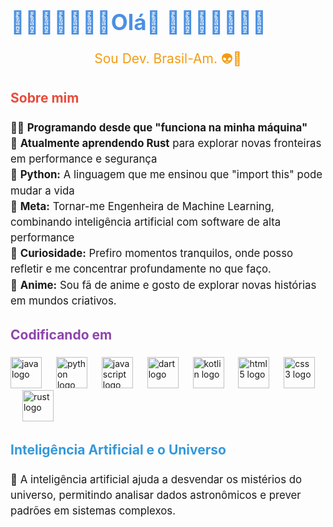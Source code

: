 
<h1 align="left" style="font-size: 2.5em; color: #4A90E2;"> 🌻🌻🌻🌻🌻🌻🌻Olá👋 🌻🌻🌻🌻🌻🌻🌻</h1>

###

<p align="center" style="font-size: 1.5em; color: #F39C12;">Sou Dev. Brasil-Am. 👽🌻</p>

###

<h2 align="left" style="color: #E74C3C;">Sobre mim</h2>

###

<p align="left" style="font-size: 1.2em; line-height: 1.5;">
    👩‍💻 <strong>Programando desde que "funciona na minha máquina"</strong> <br>
    🚀 <strong>Atualmente aprendendo Rust</strong> para explorar novas fronteiras em performance e segurança <br>
    🐍 <strong>Python:</strong> A linguagem que me ensinou que "import this" pode mudar a vida <br>
    🎯 <strong>Meta:</strong> Tornar-me Engenheira de Machine Learning, combinando inteligência artificial com software de alta performance <br>
    🎲 <strong>Curiosidade:</strong> Prefiro momentos tranquilos, onde posso refletir e me concentrar profundamente no que faço. <br>
    🎥 <strong>Anime:</strong> Sou fã de anime e gosto de explorar novas histórias em mundos criativos.
</p>

###

<h2 align="left" style="color: #8E44AD;">Codificando em</h2>

###

<div align="left">
  <img src="https://cdn.jsdelivr.net/gh/devicons/devicon/icons/java/java-original.svg" height="50" alt="java logo" />
  <img width="15" />
  <img src="https://cdn.simpleicons.org/python/3776AB" height="50" alt="python logo" />
  <img width="15" />
  <img src="https://cdn.simpleicons.org/javascript/F7DF1E" height="50" alt="javascript logo" />
  <img width="15" />
  <img src="https://cdn.simpleicons.org/dart/0175C2" height="50" alt="dart logo" />
  <img width="15" />
  <img src="https://cdn.simpleicons.org/kotlin/7F52FF" height="50" alt="kotlin logo" />
  <img width="15" />
  <img src="https://cdn.simpleicons.org/html5/E34F26" height="50" alt="html5 logo" />
  <img width="15" />
  <img src="https://cdn.jsdelivr.net/gh/devicons/devicon/icons/css3/css3-original.svg" height="50" alt="css3 logo" />
  <img width="15" />
  <img src="https://cdn.simpleicons.org/rust/000000" height="50" alt="rust logo" />
</div>

###

<h2 align="left" style="color: #3498DB;">Inteligência Artificial e o Universo</h2>

###

<p align="left" style="font-size: 1.2em; line-height: 1.5;">
    🌌 A inteligência artificial ajuda a desvendar os mistérios do universo, permitindo analisar dados astronômicos e prever padrões em sistemas complexos.
</p>


